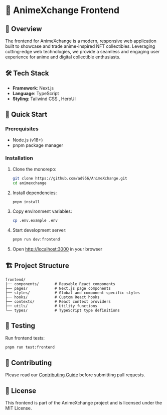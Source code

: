 # 🎨 AnimeXchange Frontend

## 📝 Overview

The frontend for AnimeXchange is a modern, responsive web application built to showcase and trade anime-inspired NFT collectibles. Leveraging cutting-edge web technologies, we provide a seamless and engaging user experience for anime and digital collectible enthusiasts.

## 🛠️ Tech Stack

- **Framework**: Next.js
- **Language**: TypeScript
- **Styling**: Tailwind CSS , HeroUI
<!-- - **State Management**: React Hooks, Context API -->
<!-- - **Blockchain Integration**: Web3.js / Ethers.js -->

## 🚀 Quick Start

### Prerequisites

- Node.js (v18+)
- pnpm package manager

### Installation

1. Clone the monorepo:

   ```bash
   git clone https://github.com/ad956/AnimeXchange.git
   cd animexchange
   ```

2. Install dependencies:

   ```bash
   pnpm install
   ```

3. Copy environment variables:

   ```bash
   cp .env.example .env
   ```

4. Start development server:

   ```bash
   pnpm run dev:frontend
   ```

5. Open [http://localhost:3000](http://localhost:3000) in your browser

## 🏗️ Project Structure

```
frontend/
├── components/       # Reusable React components
├── pages/            # Next.js page components
├── styles/           # Global and component-specific styles
├── hooks/            # Custom React hooks
├── contexts/         # React context providers
├── utils/            # Utility functions
└── types/            # TypeScript type definitions
```

## 🧪 Testing

Run frontend tests:

```bash
pnpm run test:frontend
```

## 🤝 Contributing

Please read our [Contributing Guide](../CONTRIBUTING.md) before submitting pull requests.

## 📜 License

This frontend is part of the AnimeXchange project and is licensed under the MIT License.